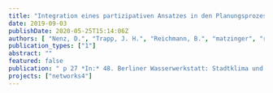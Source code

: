 ```yaml
---
title: "Integration eines partizipativen Ansatzes in den Planungsprozess"
date: 2019-09-03
publishDate: 2020-05-25T15:14:06Z
authors: [ "Nenz, D.", "Trapp, J. H.", "Reichmann, B.", "matzinger", "rouault", "Anterola, J.", "Gunkel, M.", "Winker, M." ]
publication_types: ["1"]
abstract: ""
featured: false
publication: " p 27 *In:* 48. Berliner Wasserwerkstatt: Stadtklima und Wasser. Deutsches Institut für Urbanistik, Berlin , Germany. 2019-09-03"
projects: ["networks4"]
---
```


